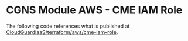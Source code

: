 # CGNS Module AWS - CME IAM Role 

The following code references what is published at [CloudGuardIaaS/terraform/aws/cme-iam-role](https://github.com/CheckPointSW/CloudGuardIaaS/tree/master/terraform/aws/cme-iam-role).
